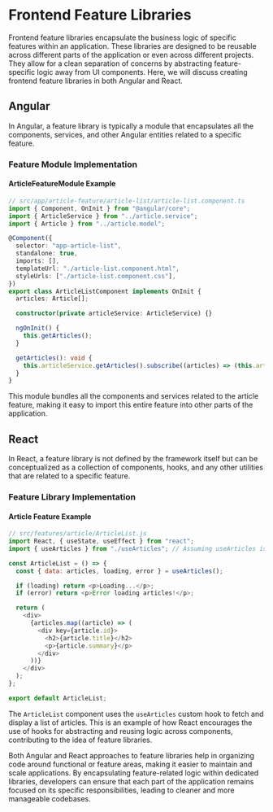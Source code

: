 # Frontend Feature Libraries

Frontend feature libraries encapsulate the business logic of specific features within an application. These libraries are designed to be reusable across different parts of the application or even across different projects. They allow for a clean separation of concerns by abstracting feature-specific logic away from UI components. Here, we will discuss creating frontend feature libraries in both Angular and React.

## Angular

In Angular, a feature library is typically a module that encapsulates all the components, services, and other Angular entities related to a specific feature.

### Feature Module Implementation

#### ArticleFeatureModule Example

```typescript
// src/app/article-feature/article-list/article-list.component.ts
import { Component, OnInit } from "@angular/core";
import { ArticleService } from "../article.service";
import { Article } from "../article.model";

@Component({
  selector: "app-article-list",
  standalone: true,
  imports: [],
  templateUrl: "./article-list.component.html",
  styleUrls: ["./article-list.component.css"],
})
export class ArticleListComponent implements OnInit {
  articles: Article[];

  constructor(private articleService: ArticleService) {}

  ngOnInit() {
    this.getArticles();
  }

  getArticles(): void {
    this.articleService.getArticles().subscribe((articles) => (this.articles = articles));
  }
}
```

This module bundles all the components and services related to the article feature, making it easy to import this entire feature into other parts of the application.

## React

In React, a feature library is not defined by the framework itself but can be conceptualized as a collection of components, hooks, and any other utilities that are related to a specific feature.

### Feature Library Implementation

#### Article Feature Example

```javascript
// src/features/article/ArticleList.js
import React, { useState, useEffect } from "react";
import { useArticles } from "./useArticles"; // Assuming useArticles is a custom hook for fetching articles

const ArticleList = () => {
  const { data: articles, loading, error } = useArticles();

  if (loading) return <p>Loading...</p>;
  if (error) return <p>Error loading articles!</p>;

  return (
    <div>
      {articles.map((article) => (
        <div key={article.id}>
          <h2>{article.title}</h2>
          <p>{article.summary}</p>
        </div>
      ))}
    </div>
  );
};

export default ArticleList;
```

The `ArticleList` component uses the `useArticles` custom hook to fetch and display a list of articles. This is an example of how React encourages the use of hooks for abstracting and reusing logic across components, contributing to the idea of feature libraries.

Both Angular and React approaches to feature libraries help in organizing code around functional or feature areas, making it easier to maintain and scale applications. By encapsulating feature-related logic within dedicated libraries, developers can ensure that each part of the application remains focused on its specific responsibilities, leading to cleaner and more manageable codebases.
